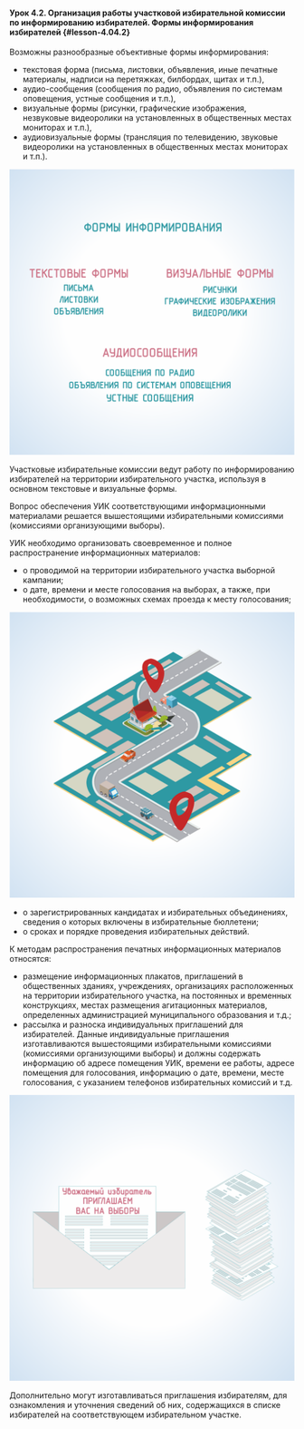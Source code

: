 #### Урок 4.2. Организация работы участковой избирательной комиссии по информированию избирателей. Формы информирования избирателей {#lesson-4.04.2}

Возможны разнообразные объективные формы информирования:

- текстовая форма (письма, листовки, объявления, иные печатные материалы, надписи на перетяжках, билбордах, щитах и т.п.),
- аудио-сообщения (сообщения по радио, объявления по системам оповещения, устные сообщения и т.п.),
- визуальные формы (рисунки, графические изображения, незвуковые видеоролики на установленных в общественных местах мониторах и т.п.),
- аудиовизуальные формы (трансляция по телевидению, звуковые видеоролики на установленных в общественных местах мониторах и т.п.).

![Рисунок 4.2.1. Применяются разнообразные формы информирования избирателей ](./4.04.2.1.svg)

Участковые избирательные комиссии ведут работу по информированию избирателей на территории избирательного участка, используя в основном текстовые и визуальные формы.

Вопрос обеспечения УИК соответствующими информационными материалами решается вышестоящими избирательными комиссиями (комиссиями организующими выборы).

УИК необходимо организовать своевременное и полное распространение информационных материалов:

- о проводимой на территории избирательного участка выборной кампании;
- о дате, времени и месте голосования на выборах, а также, при необходимости, о возможных схемах проезда к месту голосования;

![Рисунок 4.2.2. УИК при необходимости информирует о возможных схемах проезда к месту голосования ](./4.04.2.2.svg)

- о зарегистрированных кандидатах и избирательных объединениях, сведения о которых включены в избирательные бюллетени;
- о сроках и порядке проведения избирательных действий.

К методам распространения печатных информационных материалов относятся:

- размещение информационных плакатов, приглашений в общественных зданиях, учреждениях, организациях расположенных на территории избирательного участка, на постоянных и временных конструкциях, местах размещения агитационных материалов, определенных администрацией муниципального образования и т.д.;
- рассылка и разноска индивидуальных приглашений для избирателей. Данные индивидуальные приглашения изготавливаются вышестоящими избирательными комиссиями (комиссиями организующими выборы) и должны содержать информацию об адресе помещения УИК, времени ее работы, адресе помещения для голосования, информацию о дате, времени, месте голосования, с указанием телефонов избирательных комиссий и т.д.

![Рисунок 4.2.3. Изготавливаются индивидуальные приглашения для избирателей ](./4.04.2.3.svg)

Дополнительно могут изготавливаться приглашения избирателям, для ознакомления и уточнения сведений об них, содержащихся в списке избирателей на соответствующем избирательном участке.
